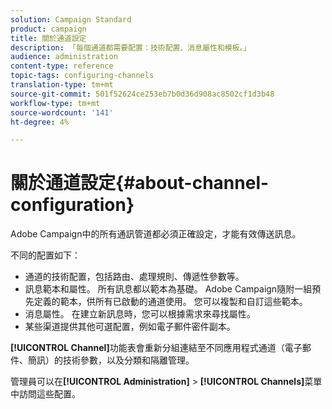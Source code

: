 ```yaml
---
solution: Campaign Standard
product: campaign
title: 關於通道設定
description: 「每個通道都需要配置：技術配置、消息屬性和模板。」
audience: administration
content-type: reference
topic-tags: configuring-channels
translation-type: tm+mt
source-git-commit: 501f52624ce253eb7b0d36d908ac8502cf1d3b48
workflow-type: tm+mt
source-wordcount: '141'
ht-degree: 4%

---
```



# 關於通道設定{#about-channel-configuration}

Adobe Campaign中的所有通訊管道都必須正確設定，才能有效傳送訊息。

不同的配置如下：

* 通道的技術配置，包括路由、處理規則、傳遞性參數等。
* 訊息範本和屬性。 所有訊息都以範本為基礎。 Adobe Campaign隨附一組預先定義的範本，供所有已啟動的通道使用。 您可以複製和自訂這些範本。
* 消息屬性。 在建立新訊息時，您可以根據需求來尋找屬性。
* 某些渠道提供其他可選配置，例如電子郵件密件副本。

**[!UICONTROL Channel]**&#x200B;功能表會重新分組連結至不同應用程式通道（電子郵件、簡訊）的技術參數，以及分類和隔離管理。

管理員可以在&#x200B;**[!UICONTROL Administration]** > **[!UICONTROL Channels]**&#x200B;菜單中訪問這些配置。
